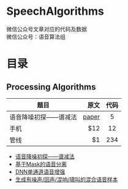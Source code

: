 # SpeechAlgorithms
微信公众号文章对应的代码及数据  
微信公众号：语音算法组


# 目录
## Processing Algorithms

| 题目        | 原文   |  代码  |
| --------   | -----:  | :----:  |
| 语音降噪初探——谱减法      | [paper](https://mp.weixin.qq.com/s?__biz=MzA3MjEyMjEwNA==&mid=2247484134&idx=1&sn=0b5adda3ade249f7d37f0146a92293a9&chksm=9f226971a855e0676d985a8f3b72e0fb3e243b1e92102ba6116dd82e43b1bc63196e802ab851&scene=21#wechat_redirect)   |   5     |
| 手机        |   $12   |   12   |
| 管线        |    $1    |  234  |
+ [语音降噪初探——谱减法]()
+ [基于Mask的语音分离]()
+ [DNN单通道语音增强]()
+ [生成有噪声/回声/混响/啸叫的混合语音样本]()
